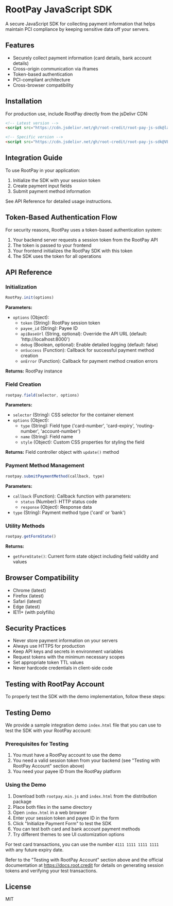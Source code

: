 # RootPay JavaScript SDK

A secure JavaScript SDK for collecting payment information that helps maintain PCI compliance by keeping sensitive data off your servers.

## Features

- Securely collect payment information (card details, bank account details)
- Cross-origin communication via iframes
- Token-based authentication
- PCI-compliant architecture
- Cross-browser compatibility

## Installation

For production use, include RootPay directly from the jsDelivr CDN:

```html
<!-- Latest version -->
<script src="https://cdn.jsdelivr.net/gh/root-credit/root-pay-js-sdk@latest/rootpay.min.js"></script>

<!-- Specific version -->
<script src="https://cdn.jsdelivr.net/gh/root-credit/root-pay-js-sdk@VERSION/rootpay.min.js"></script>
```

## Integration Guide

To use RootPay in your application:

1. Initialize the SDK with your session token
2. Create payment input fields
3. Submit payment method information

See API Reference for detailed usage instructions.

## Token-Based Authentication Flow

For security reasons, RootPay uses a token-based authentication system:

1. Your backend server requests a session token from the RootPay API
2. The token is passed to your frontend
3. Your frontend initializes the RootPay SDK with this token
4. The SDK uses the token for all operations

## API Reference

### Initialization

```javascript
RootPay.init(options)
```

**Parameters:**
- `options` (Object):
  - `token` (String): RootPay session token
  - `payee_id` (String): Payee ID
  - `apiBaseUrl` (String, optional): Override the API URL (default: 'http://localhost:8000')
  - `debug` (Boolean, optional): Enable detailed logging (default: false)
  - `onSuccess` (Function): Callback for successful payment method creation
  - `onError` (Function): Callback for payment method creation errors

**Returns:** RootPay instance

### Field Creation

```javascript
rootpay.field(selector, options)
```

**Parameters:**
- `selector` (String): CSS selector for the container element
- `options` (Object):
  - `type` (String): Field type ('card-number', 'card-expiry', 'routing-number', 'account-number')
  - `name` (String): Field name
  - `style` (Object): Custom CSS properties for styling the field

**Returns:** Field controller object with `update()` method

### Payment Method Management

```javascript
rootpay.submitPaymentMethod(callback, type)
```

**Parameters:**
- `callback` (Function): Callback function with parameters:
  - `status` (Number): HTTP status code
  - `response` (Object): Response data
- `type` (String): Payment method type ('card' or 'bank')

### Utility Methods

```javascript
rootpay.getFormState()
```

**Returns:**
- `getFormState()`: Current form state object including field validity and values

## Browser Compatibility

- Chrome (latest)
- Firefox (latest)
- Safari (latest)
- Edge (latest)
- IE11+ (with polyfills)

## Security Practices

- Never store payment information on your servers
- Always use HTTPS for production
- Keep API keys and secrets in environment variables
- Request tokens with the minimum necessary scopes
- Set appropriate token TTL values
- Never hardcode credentials in client-side code

## Testing with RootPay Account

To properly test the SDK with the demo implementation, follow these steps:

## Testing Demo

We provide a sample integration demo `index.html` file that you can use to test the SDK with your RootPay account:

### Prerequisites for Testing

1. You must have a RootPay account to use the demo
2. You need a valid session token from your backend (see "Testing with RootPay Account" section above)
3. You need your payee ID from the RootPay platform

### Using the Demo

1. Download both `rootpay.min.js` and `index.html` from the distribution package
2. Place both files in the same directory
3. Open `index.html` in a web browser
4. Enter your session token and payee ID in the form
5. Click "Initialize Payment Form" to test the SDK
6. You can test both card and bank account payment methods
7. Try different themes to see UI customization options

For test card transactions, you can use the number `4111 1111 1111 1111` with any future expiry date.

Refer to the "Testing with RootPay Account" section above and the official documentation at https://docs.root.credit for details on generating session tokens and verifying your test transactions.

## License

MIT